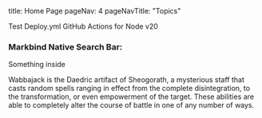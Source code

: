 <frontmatter>
  title: Home Page
  pageNav: 4
  pageNavTitle: "Topics"
</frontmatter>

<br>

Test Deploy.yml GitHub Actions for Node v20

### Markbind Native Search Bar:

<searchbar :data="searchData" placeholder="Search" :on-hit="searchCallback">
  Something inside
</searchbar>


<br/>

Wabbajack is the Daedric artifact of Sheogorath, a mysterious staff that casts random spells ranging in effect from the complete disintegration, to the transformation, or even empowerment of the target. These abilities are able to completely alter the course of battle in one of any number of ways.


<!-- ### Page Find Search Bar

<searchbar pagefind></searchbar>


<br/>


### Algolia Search Bar

<searchbar algolia></searchbar>
 -->





